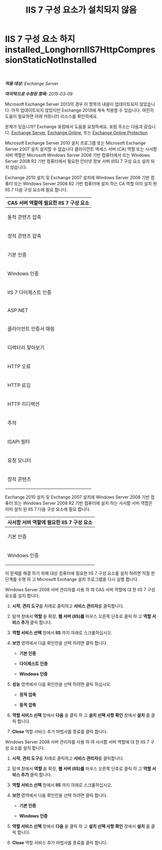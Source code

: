 ﻿---
title: 'IIS 7 구성 요소가 설치되지 않음'
TOCTitle: IIS 7 구성 요소 하지 installed_LonghornIIS7HttpCompressionStaticNotInstalled
ms:assetid: 87fb8068-8c11-45cd-b18c-7d4ba97dedda
ms:mtpsurl: https://technet.microsoft.com/ko-kr/library/ms.exch.setupreadiness.longhorniis7httpcompressionstaticnotinstalled(v=EXCHG.150)
ms:contentKeyID: 50483596
ms.date: 05/22/2018
mtps_version: v=EXCHG.150
ms.translationtype: MT
---

# IIS 7 구성 요소 하지 installed\_LonghornIIS7HttpCompressionStaticNotInstalled

 

_**적용 대상:** Exchange Server_

_**마지막으로 수정된 항목:** 2015-03-09_

Microsoft Exchange Server 2013의 경우 이 항목의 내용이 업데이트되지 않았습니다. 아직 업데이트되지 않았지만 Exchange 2013에 계속 적용할 수 있습니다. 여전히 도움이 필요하면 아래 커뮤니티 리소스를 확인하세요.

문제가 있습니까? Exchange 포럼에서 도움을 요청하세요. 포럼 주소는 다음과 같습니다. [Exchange Server](https://go.microsoft.com/fwlink/p/?linkid=60612), [Exchange Online](https://go.microsoft.com/fwlink/p/?linkid=267542), 또는 [Exchange Online Protection](https://go.microsoft.com/fwlink/p/?linkid=285351)

Microsoft Exchange Server 2010 설치 프로그램 또는 Microsoft Exchange Server 2007 설치 설치할 수 없습니다 클라이언트 액세스 서버 (CA) 역할 또는 사서함 서버 역할은 Microsoft Windows Server 2008 기반 컴퓨터에서 또는 Windows Server 2008 R2 기반 컴퓨터에서 필요한 인터넷 정보 서버 (IIS) 7 구성 요소 설치 되지 않습니다.

Exchange 2010 설치 및 Exchange 2007 설치에 Windows Server 2008 기반 컴퓨터 또는 Windows Server 2008 R2 기반 컴퓨터에 설치 하는 CA 역할 이미 설치 된 IIS 7 다음 구성 요소에 필요 합니다.


<table>
<colgroup>
<col style="width: 100%" />
</colgroup>
<thead>
<tr class="header">
<th><strong>CAS 서버 역할에 필요한 IIS 7 구성 요소</strong></th>
</tr>
</thead>
<tbody>
<tr class="odd">
<td><p>동적 콘텐츠 압축</p></td>
</tr>
<tr class="even">
<td><p>정적 콘텐츠 압축</p></td>
</tr>
<tr class="odd">
<td><p>기본 인증</p></td>
</tr>
<tr class="even">
<td><p>Windows 인증</p></td>
</tr>
<tr class="odd">
<td><p>IIS 7 다이제스트 인증</p></td>
</tr>
<tr class="even">
<td><p>ASP.NET</p></td>
</tr>
<tr class="odd">
<td><p>클라이언트 인증서 매핑</p></td>
</tr>
<tr class="even">
<td><p>디렉터리 찾아보기</p></td>
</tr>
<tr class="odd">
<td><p>HTTP 오류</p></td>
</tr>
<tr class="even">
<td><p>HTTP 로깅</p></td>
</tr>
<tr class="odd">
<td><p>HTTP 리디렉션</p></td>
</tr>
<tr class="even">
<td><p>추적</p></td>
</tr>
<tr class="odd">
<td><p>ISAPI 필터</p></td>
</tr>
<tr class="even">
<td><p>요청 모니터</p></td>
</tr>
<tr class="odd">
<td><p>정적 콘텐츠</p></td>
</tr>
</tbody>
</table>


Exchange 2010 설치 및 Exchange 2007 설치에 Windows Server 2008 기반 컴퓨터 또는 Windows Server 2008 R2 기반 컴퓨터에 설치 하는 사서함 서버 역할은 이미 설치 된 IIS 7 다음 구성 요소에 필요 합니다.


<table>
<colgroup>
<col style="width: 100%" />
</colgroup>
<thead>
<tr class="header">
<th><strong>사서함 서버 역할에 필요한 IIS 7 구성 요소</strong></th>
</tr>
</thead>
<tbody>
<tr class="odd">
<td><p>기본 인증</p></td>
</tr>
<tr class="even">
<td><p>Windows 인증</p></td>
</tr>
</tbody>
</table>


이 문제를 해결 하기 위해 대상 컴퓨터에 필요한 IIS 7 구성 요소를 설치 하려면 적절 한 단계를 수행 하 고 Microsoft Exchange 설치 프로그램을 다시 실행 합니다.

Windows Server 2008 서버 관리자를 사용 하 여 CAS 서버 역할에 대 한 IIS 7 구성 요소를 설치 합니다.

1.  **시작**, **관리 도구**를 차례로 클릭하고 **서비스 관리자**를 클릭합니다.

2.  탐색 창에서 **역할** 을 확장, **웹 서버 (IIS)를** 마우스 오른쪽 단추로 클릭 하 고 **역할 서비스 추가** 클릭 합니다.

3.  **역할 서비스 선택** 창에서 **IIS** 까지 아래로 스크롤하십시오.

4.  **보안** 영역에서 다음 확인란을 선택 하려면 클릭 합니다.
    
      - **기본 인증**
    
      - **다이제스트 인증**
    
      - **Windows 인증**

5.  **성능** 영역에서 다음 확인란을 선택 하려면 클릭 하십시오.
    
      - **정적 압축**
    
      - **동적 압축**

6.  **역할 서비스 선택** 창에서 **다음** 을 클릭 하 고 **설치 선택 사항 확인** 창에서 **설치** 를 클릭 합니다.

7.  **Close** 역할 서비스 추가 마법사를 종료를 클릭 합니다.

Windows Server 2008 서버 관리자를 사용 하 여 사서함 서버 역할에 대 한 IIS 7 구성 요소를 설치 합니다.

1.  **시작**, **관리 도구**를 차례로 클릭하고 **서비스 관리자**를 클릭합니다.

2.  탐색 창에서 **역할** 을 확장, **웹 서버 (IIS)를** 마우스 오른쪽 단추로 클릭 하 고 **역할 서비스 추가** 클릭 합니다.

3.  **역할 서비스 선택** 창에서 **IIS** 까지 아래로 스크롤하십시오.

4.  **보안** 영역에서 다음 확인란을 선택 하려면 클릭 합니다.
    
      - **기본 인증**
    
      - **Windows 인증**

5.  **역할 서비스 선택** 창에서 **다음** 을 클릭 하 고 **설치 선택 사항 확인** 창에서 **설치** 를 클릭 합니다.

6.  **Close** 역할 서비스 추가 마법사를 종료를 클릭 합니다.

